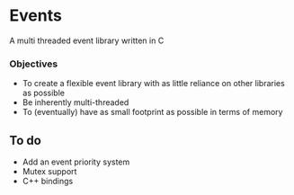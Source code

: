 # Events
A multi threaded event library written in C

### Objectives
* To create a flexible event library with as little reliance on other libraries as possible
* Be inherently multi-threaded
* To (eventually) have as small footprint as possible in terms of memory 

## To do
* Add an event priority system
* Mutex support
* C++ bindings
